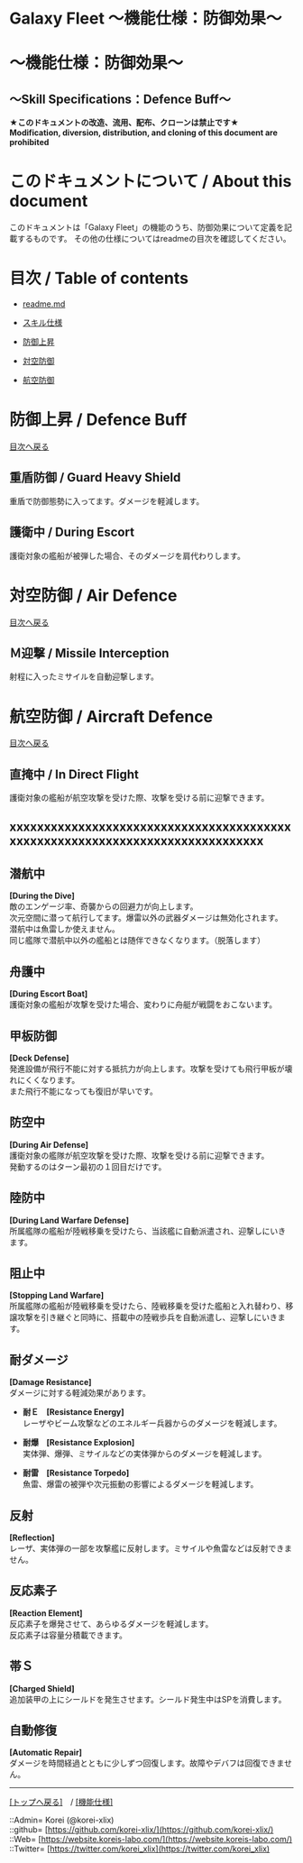 # Galaxy Fleet ～機能仕様：防御効果～
  
<h1>～機能仕様：防御効果～</h1>  
<h2>～Skill Specifications：Defence Buff～</h2>  
  

**★このドキュメントの改造、流用、配布、クローンは禁止です★**  
    **Modification, diversion, distribution, and cloning of this document are prohibited**  
  

<h1 id="aHowto">このドキュメントについて / About this document</h1>  
このドキュメントは「Galaxy Fleet」の機能のうち、防御効果について定義を記載するものです。  
その他の仕様についてはreadmeの目次を確認してください。  
  





<h1 id="aMokuji">目次 / Table of contents</h1>  

* [readme.md](/readme.md)
* [スキル仕様](/skill/readme.md)

* [防御上昇](#aDefenceBuff)
* [対空防御](#aAirDefence)
* [航空防御](#aAircraftDefence)
  




<h1 id="aDefenceBuff">防御上昇 / Defence Buff</h1>  
  
  [目次へ戻る](#aMokuji)  
  

<h2>重盾防御 / Guard Heavy Shield</h2>  
重盾で防御態勢に入ってます。ダメージを軽減します。  
  

<h2>護衛中 / During Escort</h2>  
護衛対象の艦船が被弾した場合、そのダメージを肩代わりします。  
  





<h1 id="aAirDefence">対空防御 / Air Defence</h1>  
  
  [目次へ戻る](#aMokuji)  
  

<h2>Ｍ迎撃 / Missile Interception</h2>  
射程に入ったミサイルを自動迎撃します。  
  




<h1 id="aAircraftDefence">航空防御 / Aircraft Defence</h1>  
  
  [目次へ戻る](#aMokuji)  
  

<h2>直掩中 / In Direct Flight</h2>  
護衛対象の艦船が航空攻撃を受けた際、攻撃を受ける前に迎撃できます。  
  








## xxxxxxxxxxxxxxxxxxxxxxxxxxxxxxxxxxxxxxxxxxxxxxxxxxxxxxxxxxxxxxxxxxxxxxxxxxxxxx









## 潜航中
**[During the Dive]**  
敵のエンゲージ率、奇襲からの回避力が向上します。  
次元空間に潜って航行してます。爆雷以外の武器ダメージは無効化されます。  
潜航中は魚雷しか使えません。  
同じ艦隊で潜航中以外の艦船とは随伴できなくなります。（脱落します）  






## 舟護中
**[During Escort Boat]**  
護衛対象の艦船が攻撃を受けた場合、変わりに舟艇が戦闘をおこないます。  


## 甲板防御
**[Deck Defense]**  
発進設備が飛行不能に対する抵抗力が向上します。攻撃を受けても飛行甲板が壊れにくくなります。  
また飛行不能になっても復旧が早いです。  


## 防空中
**[During Air Defense]**  
護衛対象の艦隊が航空攻撃を受けた際、攻撃を受ける前に迎撃できます。  
発動するのはターン最初の１回目だけです。  


## 陸防中
**[During Land Warfare Defense]**  
所属艦隊の艦船が陸戦移乗を受けたら、当該艦に自動派遣され、迎撃しにいきます。  


## 阻止中
**[Stopping Land Warfare]**  
所属艦隊の艦船が陸戦移乗を受けたら、陸戦移乗を受けた艦船と入れ替わり、移譲攻撃を引き継ぐと同時に、搭載中の陸戦歩兵を自動派遣し、迎撃しにいきます。  


## 耐ダメージ
**[Damage Resistance]**  
ダメージに対する軽減効果があります。  

* **耐Ｅ　[Resistance Energy]**  
  レーザやビーム攻撃などのエネルギー兵器からのダメージを軽減します。  

* **耐爆　[Resistance Explosion]**  
  実体弾、爆弾、ミサイルなどの実体弾からのダメージを軽減します。  

* **耐雷　[Resistance Torpedo]**  
  魚雷、爆雷の被弾や次元振動の影響によるダメージを軽減します。  


## 反射
**[Reflection]**  
レーザ、実体弾の一部を攻撃艦に反射します。ミサイルや魚雷などは反射できません。  


## 反応素子
**[Reaction Element]**  
反応素子を爆発させて、あらゆるダメージを軽減します。  
反応素子は容量分積載できます。  


## 帯Ｓ
**[Charged Shield]**  
追加装甲の上にシールドを発生させます。シールド発生中はSPを消費します。  


## 自動修復
**[Automatic Repair]**  
ダメージを時間経過とともに少しずつ回復します。故障やデバフは回復できません。  





***
[[トップへ戻る]](/readme.md)　/
[[機能仕様]](/skill/readme.md)  
  
::Admin= Korei (@korei-xlix)  
::github= [https://github.com/korei-xlix/](https://github.com/korei-xlix/)  
::Web= [https://website.koreis-labo.com/](https://website.koreis-labo.com/)  
::Twitter= [https://twitter.com/korei_xlix](https://twitter.com/korei_xlix)  
